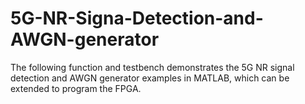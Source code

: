 # 5G-NR-Signa-Detection-and-AWGN-generator
The following function and testbench demonstrates the 5G NR signal detection and AWGN generator examples in MATLAB, which can be extended to program the FPGA.
